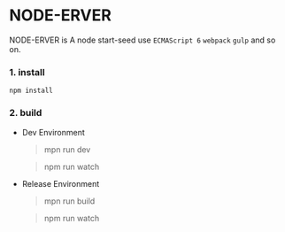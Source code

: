 # NODE-ERVER
NODE-ERVER is A node start-seed use `ECMAScript 6` `webpack` `gulp` and so on.

### 1. install

`npm install`

### 2. build

* Dev Environment
  > mpn run dev
  
  > npm run watch
  
* Release Environment
  > mpn run build
  
  > npm run watch

